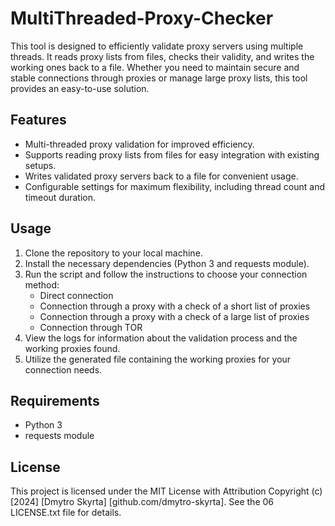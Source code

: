 # MultiThreaded-Proxy-Checker
This tool is designed to efficiently validate proxy servers using multiple threads. It reads proxy lists from files, checks their validity, and writes the working ones back to a file. Whether you need to maintain secure and stable connections through proxies or manage large proxy lists, this tool provides an easy-to-use solution.

## Features

- Multi-threaded proxy validation for improved efficiency.
- Supports reading proxy lists from files for easy integration with existing setups.
- Writes validated proxy servers back to a file for convenient usage.
- Configurable settings for maximum flexibility, including thread count and timeout duration.

## Usage

1. Clone the repository to your local machine.
2. Install the necessary dependencies (Python 3 and requests module).
3. Run the script and follow the instructions to choose your connection method:
   - Direct connection
   - Connection through a proxy with a check of a short list of proxies
   - Connection through a proxy with a check of a large list of proxies
   - Connection through TOR
4. View the logs for information about the validation process and the working proxies found.
5. Utilize the generated file containing the working proxies for your connection needs.

## Requirements

- Python 3
- requests module

## License

This project is licensed under the MIT License with Attribution Copyright (c) [2024] [Dmytro Skyrta] [github.com/dmytro-skyrta].
See the 06 LICENSE.txt file for details.
